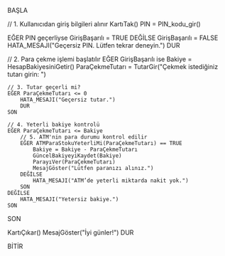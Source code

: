 BAŞLA

// 1. Kullanıcıdan giriş bilgileri alınır
KartıTak()
PIN = PIN_kodu_gir()

EĞER PIN geçerliyse
    GirişBaşarılı = TRUE
DEĞİLSE
    GirişBaşarılı = FALSE
    HATA_MESAJI("Geçersiz PIN. Lütfen tekrar deneyin.")
    DUR

// 2. Para çekme işlemi başlatılır
EĞER GirişBaşarılı ise
    Bakiye = HesapBakiyesiniGetir()
    ParaÇekmeTutarı = TutarGir("Çekmek istediğiniz tutarı girin: ")

    // 3. Tutar geçerli mi?
    EĞER ParaÇekmeTutarı <= 0
        HATA_MESAJI("Geçersiz tutar.")
        DUR
    SON

    // 4. Yeterli bakiye kontrolü
    EĞER ParaÇekmeTutarı <= Bakiye
        // 5. ATM'nin para durumu kontrol edilir
        EĞER ATMParaStokuYeterliMi(ParaÇekmeTutarı) == TRUE
            Bakiye = Bakiye - ParaÇekmeTutarı
            GüncelBakiyeyiKaydet(Bakiye)
            ParayıVer(ParaÇekmeTutarı)
            MesajGöster("Lütfen paranızı alınız.")
        DEĞİLSE
            HATA_MESAJI("ATM’de yeterli miktarda nakit yok.")
        SON
    DEĞİLSE
        HATA_MESAJI("Yetersiz bakiye.")
    SON
SON

KartıÇıkar()
MesajGöster("İyi günler!")
DUR

BİTİR





